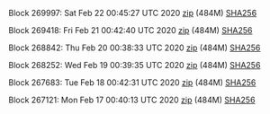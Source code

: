 Block 269997: Sat Feb 22 00:45:27 UTC 2020 [zip](https://dash-bootstrap.ams3.digitaloceanspaces.com/testnet/2020-02-22/bootstrap.dat.zip) (484M) [SHA256](https://dash-bootstrap.ams3.digitaloceanspaces.com/testnet/2020-02-22/sha256.txt)

Block 269418: Fri Feb 21 00:42:40 UTC 2020 [zip](https://dash-bootstrap.ams3.digitaloceanspaces.com/testnet/2020-02-21/bootstrap.dat.zip) (484M) [SHA256](https://dash-bootstrap.ams3.digitaloceanspaces.com/testnet/2020-02-21/sha256.txt)

Block 268842: Thu Feb 20 00:38:33 UTC 2020 [zip](https://dash-bootstrap.ams3.digitaloceanspaces.com/testnet/2020-02-20/bootstrap.dat.zip) (484M) [SHA256](https://dash-bootstrap.ams3.digitaloceanspaces.com/testnet/2020-02-20/sha256.txt)

Block 268252: Wed Feb 19 00:39:35 UTC 2020 [zip](https://dash-bootstrap.ams3.digitaloceanspaces.com/testnet/2020-02-19/bootstrap.dat.zip) (484M) [SHA256](https://dash-bootstrap.ams3.digitaloceanspaces.com/testnet/2020-02-19/sha256.txt)

Block 267683: Tue Feb 18 00:42:31 UTC 2020 [zip](https://dash-bootstrap.ams3.digitaloceanspaces.com/testnet/2020-02-18/bootstrap.dat.zip) (484M) [SHA256](https://dash-bootstrap.ams3.digitaloceanspaces.com/testnet/2020-02-18/sha256.txt)

Block 267121: Mon Feb 17 00:40:13 UTC 2020 [zip](https://dash-bootstrap.ams3.digitaloceanspaces.com/testnet/2020-02-17/bootstrap.dat.zip) (484M) [SHA256](https://dash-bootstrap.ams3.digitaloceanspaces.com/testnet/2020-02-17/sha256.txt)

